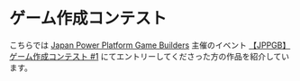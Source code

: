# ゲーム作成コンテスト
こちらでは [Japan Power Platform Game Builders](https://jppgb.connpass.com/) 主催のイベント [【JPPGB】ゲーム作成コンテスト #1](https://jppgb.connpass.com/event/363360/) にてエントリーしてくださった方の作品を紹介しています。  
